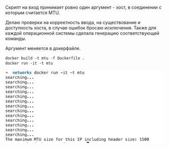 Скрипт на вход принимает ровно один аргумент - хост, в соединении с которым считается MTU. 

Делаю проверки на корректность ввода, на существование и доступность хоста, в случае ошибок бросаю исключения. Также для каждой операционной системы сделала генерацию соответствующей команды.

Аргумент меняется в докерфайле.

```
docker build -t mtu -f Dockerfile . 
docker run -it -t mtu 
```

![](pic/example.png)